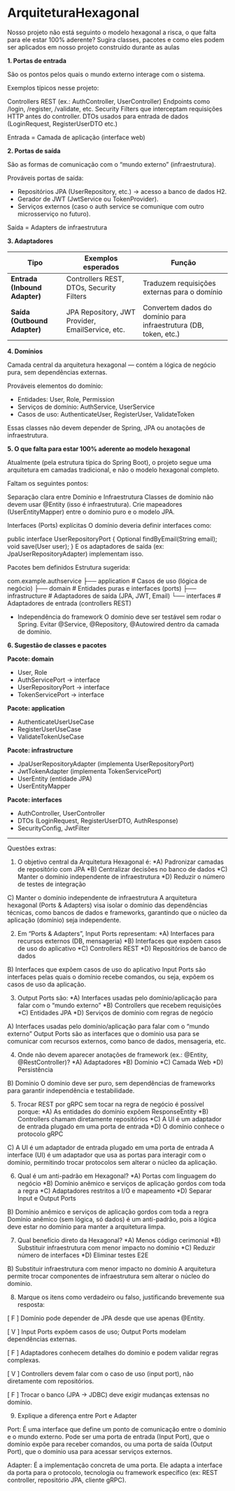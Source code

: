 # ArquiteturaHexagonal

Nosso projeto não está seguinto o modelo hexagonal a risca, o que falta para ele estar 100% aderente?
Sugira classes, pacotes e como eles podem ser aplicados em nosso projeto construido durante as aulas

**1. Portas de entrada**

São os pontos pelos quais o mundo externo interage com o sistema.

Exemplos típicos nesse projeto:

 Controllers REST (ex.: AuthController, UserController)
 Endpoints como /login, /register, /validate, etc.
 Security Filters que interceptam requisições HTTP antes do controller.
 DTOs usados para entrada de dados (LoginRequest, RegisterUserDTO etc.)

 Entrada = Camada de aplicação (interface web)

**2. Portas de saída**

São as formas de comunicação com o “mundo externo” (infraestrutura).

Prováveis portas de saída:

- Repositórios JPA (UserRepository, etc.) → acesso a banco de dados H2.
- Gerador de JWT (JwtService ou TokenProvider).
- Serviços externos (caso o auth service se comunique com outro microsserviço no futuro).

 Saída = Adapters de infraestrutura

**3. Adaptadores**
   
| Tipo                          | Exemplos esperados                               | Função                                                           |
| ----------------------------- | ------------------------------------------------ | ---------------------------------------------------------------- |
| **Entrada (Inbound Adapter)** | Controllers REST, DTOs, Security Filters         | Traduzem requisições externas para o domínio                     |
| **Saída (Outbound Adapter)**  | JPA Repository, JWT Provider, EmailService, etc. | Convertem dados do domínio para infraestrutura (DB, token, etc.) |

**4. Domínios**

Camada central da arquitetura hexagonal — contém a lógica de negócio pura, sem dependências externas.

Prováveis elementos do domínio:
- Entidades: User, Role, Permission
- Serviços de domínio: AuthService, UserService
- Casos de uso: AuthenticateUser, RegisterUser, ValidateToken
  
 Essas classes não devem depender de Spring, JPA ou anotações de infraestrutura.

**5. O que falta para estar 100% aderente ao modelo hexagonal**

Atualmente (pela estrutura típica do Spring Boot), o projeto segue uma arquitetura em camadas tradicional, e não o modelo hexagonal completo.

Faltam os seguintes pontos:

Separação clara entre Domínio e Infraestrutura
 Classes de domínio não devem usar @Entity (isso é infraestrutura).
 Crie mapeadores (UserEntityMapper) entre o domínio puro e o modelo JPA.

Interfaces (Ports) explícitas
 O domínio deveria definir interfaces como:

public interface UserRepositoryPort {
    Optional<User> findByEmail(String email);
    void save(User user);
}
E os adaptadores de saída (ex: JpaUserRepositoryAdapter) implementam isso.

Pacotes bem definidos
Estrutura sugerida:

com.example.authservice
├── application       # Casos de uso (lógica de negócio)
├── domain            # Entidades puras e interfaces (ports)
├── infrastructure    # Adaptadores de saída (JPA, JWT, Email)
└── interfaces        # Adaptadores de entrada (controllers REST)

- Independência do framework
 O domínio deve ser testável sem rodar o Spring.
 Evitar @Service, @Repository, @Autowired dentro da camada de domínio.

**6. Sugestão de classes e pacotes**

**Pacote: domain**

* User, Role
* AuthServicePort → interface
* UserRepositoryPort → interface
* TokenServicePort → interface


**Pacote: application**

* AuthenticateUserUseCase
* RegisterUserUseCase
* ValidateTokenUseCase

**Pacote: infrastructure**

* JpaUserRepositoryAdapter (implementa UserRepositoryPort)
* JwtTokenAdapter (implementa TokenServicePort)
* UserEntity (entidade JPA)
* UserEntityMapper

**Pacote: interfaces**

* AuthController, UserController
* DTOs (LoginRequest, RegisterUserDTO, AuthResponse)
* SecurityConfig, JwtFilter
_________________________________________________________________________________________________________________

Questões extras:

1. O objetivo central da Arquitetura Hexagonal é:
 *A) Padronizar camadas de repositório com JPA
 *B) Centralizar decisões no banco de dados
 *C) Manter o domínio independente de infraestrutura
 *D) Reduzir o número de testes de integração

C) Manter o domínio independente de infraestrutura
A arquitetura hexagonal (Ports & Adapters) visa isolar o domínio das dependências técnicas, como bancos de dados e frameworks, garantindo que o núcleo da aplicação (domínio) seja independente.
 

2. Em “Ports & Adapters”, Input Ports representam:
 *A) Interfaces para recursos externos (DB, mensageria)
 *B) Interfaces que expõem casos de uso do aplicativo
 *C) Controllers REST
 *D) Repositórios de banco de dados

B) Interfaces que expõem casos de uso do aplicativo
Input Ports são interfaces pelas quais o domínio recebe comandos, ou seja, expõem os casos de uso da aplicação.

3. Output Ports são:
 *A) Interfaces usadas pelo domínio/aplicação para falar com o “mundo externo”
 *B) Controllers que recebem requisições
 *C) Entidades JPA
 *D) Serviços de domínio com regras de negócio

A) Interfaces usadas pelo domínio/aplicação para falar com o “mundo externo”
Output Ports são as interfaces que o domínio usa para se comunicar com recursos externos, como banco de dados, mensageria, etc.

4. Onde não devem aparecer anotações de framework (ex.: @Entity, @RestController)?
 *A) Adaptadores
 *B) Domínio
 *C) Camada Web
 *D) Persistência

B) Domínio
O domínio deve ser puro, sem dependências de frameworks para garantir independência e testabilidade. 

5. Trocar REST por gRPC sem tocar na regra de negócio é possível porque:
 *A) As entidades do domínio expõem ResponseEntity
 *B) Controllers chamam diretamente repositórios
 *C) A UI é um adaptador de entrada plugado em uma porta de entrada
 *D) O domínio conhece o protocolo gRPC

C) A UI é um adaptador de entrada plugado em uma porta de entrada
A interface (UI) é um adaptador que usa as portas para interagir com o domínio, permitindo trocar protocolos sem alterar o núcleo da aplicação.

6. Qual é um anti-padrão em Hexagonal?
 *A) Portas com linguagem do negócio
 *B) Domínio anêmico e serviços de aplicação gordos com toda a regra
 *C) Adaptadores restritos a I/O e mapeamento
 *D) Separar Input e Output Ports

B) Domínio anêmico e serviços de aplicação gordos com toda a regra
 Domínio anêmico (sem lógica, só dados) é um anti-padrão, pois a lógica deve estar no domínio para manter a arquitetura limpa.

7. Qual benefício direto da Hexagonal?
 *A) Menos código cerimonial
 *B) Substituir infraestrutura com menor impacto no domínio
 *C) Reduzir número de interfaces
 *D) Eliminar testes E2E

B) Substituir infraestrutura com menor impacto no domínio
A arquitetura permite trocar componentes de infraestrutura sem alterar o núcleo do domínio. 

8. Marque os itens como verdadeiro ou falso, justificando brevemente sua resposta:

[ F ] Domínio pode depender de JPA desde que use apenas @Entity.

[ V ] Input Ports expõem casos de uso; Output Ports modelam dependências externas.

[ F ] Adaptadores conhecem detalhes do domínio e podem validar regras complexas.

[ V ] Controllers devem falar com o caso de uso (input port), não diretamente com repositórios.

[ F ] Trocar o banco (JPA → JDBC) deve exigir mudanças extensas no domínio.

 
9. Explique a diferença entre Port e Adapter

Port:
É uma interface que define um ponto de comunicação entre o domínio e o mundo externo. Pode ser uma porta de entrada (Input Port), que o domínio expõe para receber comandos, ou uma porta de saída (Output Port), que o domínio usa para acessar serviços externos.

Adapter:
É a implementação concreta de uma porta. Ele adapta a interface da porta para o protocolo, tecnologia ou framework específico (ex: REST controller, repositório JPA, cliente gRPC).
